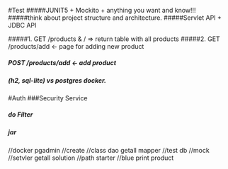 #Test
#####JUNIT5 + Mockito + anything you want and know!!!
#####think about project structure and architecture.
#####Servlet API + JDBC API

#####1. GET /products & / => return table with all products
#####2. GET /products/add <- page for adding new product
#####   POST /products/add <- add product
##### (h2, sql-lite) vs postgres docker.

#Auth
###Security Service
##### do Filter
##### jar


//docker pgadmin
//create
//class dao getall  mapper
//test db
//mock
//setvler getall solution
//path starter
//blue print product
